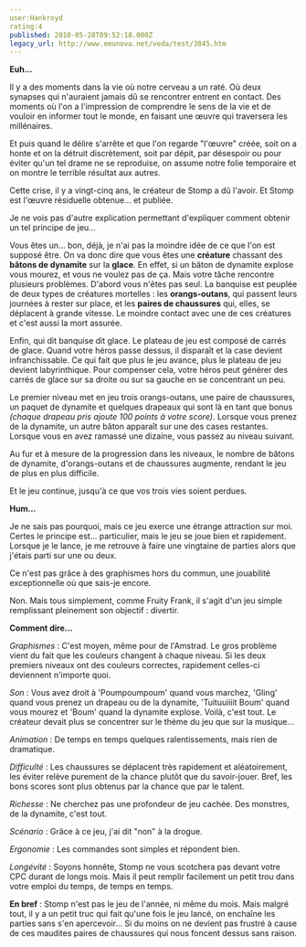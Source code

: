 ```yaml
---
user:Hankroyd
rating:4
published: 2010-05-28T09:52:18.000Z
legacy_url: http://www.emunova.net/veda/test/3845.htm
---
```

**Euh...**  

  

Il y a des moments dans la vie où notre cerveau a un raté. Où deux synapses qui n'auraient jamais dû se rencontrer entrent en contact. Des moments où l'on a l'impression de comprendre le sens de la vie et de vouloir en informer tout le monde, en faisant une œuvre qui traversera les millénaires.  

Et puis quand le délire s'arrête et que l'on regarde "l'œuvre" créée, soit on a honte et on la détruit discrètement, soit par dépit, par désespoir ou pour éviter qu'un tel drame ne se reproduise, on assume notre folie temporaire et on montre le terrible résultat aux autres.  

Cette crise, il y a vingt-cinq ans, le créateur de Stomp a dû l'avoir. Et Stomp est l'œuvre résiduelle obtenue... et publiée.  

  

Je ne vois pas d'autre explication permettant d'expliquer comment obtenir un tel principe de jeu...  

  

Vous êtes un... bon, déjà, je n'ai pas la moindre idée de ce que l'on est supposé être. On va donc dire que vous êtes une **créature** chassant des **bâtons de dynamite** sur la **glace**. En effet, si un bâton de dynamite explose vous mourez, et vous ne voulez pas de ça. Mais votre tâche rencontre plusieurs problèmes. D'abord vous n'êtes pas seul. La banquise est peuplée de deux types de créatures mortelles : les **orangs-outans**, qui passent leurs journées à rester sur place, et les **paires de chaussures** qui, elles, se déplacent à grande vitesse. Le moindre contact avec une de ces créatures et c'est aussi la mort assurée.  

Enfin, qui dit banquise dit glace. Le plateau de jeu est composé de carrés de glace. Quand votre héros passe dessus, il disparaît et la case devient infranchissable. Ce qui fait que plus le jeu avance, plus le plateau de jeu devient labyrinthique. Pour compenser cela, votre héros peut générer des carrés de glace sur sa droite ou sur sa gauche en se concentrant un peu.  

  

Le premier niveau met en jeu trois orangs-outans, une paire de chaussures, un paquet de dynamite et quelques drapeaux qui sont là en tant que bonus _(chaque drapeau pris ajoute 100 points à votre score)_. Lorsque vous prenez de la dynamite, un autre bâton apparaît sur une des cases restantes. Lorsque vous en avez ramassé une dizaine, vous passez au niveau suivant.  

Au fur et à mesure de la progression dans les niveaux, le nombre de bâtons de dynamite, d'orangs-outans et de chaussures augmente, rendant le jeu de plus en plus difficile.  

  

Et le jeu continue, jusqu'à ce que vos trois vies soient perdues.  

  

  

**Hum...**  

  

Je ne sais pas pourquoi, mais ce jeu exerce une étrange attraction sur moi. Certes le principe est... particulier, mais le jeu se joue bien et rapidement. Lorsque je le lance, je me retrouve à faire une vingtaine de parties alors que j'étais parti sur une ou deux.  

Ce n'est pas grâce à des graphismes hors du commun, une jouabilité exceptionnelle où que sais-je encore.  

Non. Mais tous simplement, comme Fruity Frank, il s'agit d'un jeu simple remplissant pleinement son objectif : divertir.  

  

  

**Comment dire...**  

  

_Graphismes_ : C'est moyen, même pour de l'Amstrad. Le gros problème vient du fait que les couleurs changent à chaque niveau. Si les deux premiers niveaux ont des couleurs correctes, rapidement celles-ci deviennent n'importe quoi.  

  

_Son_ : Vous avez droit à 'Poumpoumpoum' quand vous marchez, 'Gling' quand vous prenez un drapeau ou de la dynamite, 'Tuituuiiiit Boum' quand vous mourez et 'Boum' quand la dynamite explose. Voilà, c'est tout. Le créateur devait plus se concentrer sur le thème du jeu que sur la musique...  

  

_Animation_ : De temps en temps quelques ralentissements, mais rien de dramatique.  

  

_Difficulté_ : Les chaussures se déplacent très rapidement et aléatoirement, les éviter relève purement de la chance plutôt que du savoir-jouer. Bref, les bons scores sont plus obtenus par la chance que par le talent.  

  

_Richesse_ : Ne cherchez pas une profondeur de jeu cachée. Des monstres, de la dynamite, c'est tout.  

  

_Scénario_ : Grâce à ce jeu, j'ai dit "non" à la drogue.  

  

_Ergonomie_ : Les commandes sont simples et répondent bien.  

  

_Longévité_ : Soyons honnête, Stomp ne vous scotchera pas devant votre CPC durant de longs mois. Mais il peut remplir facilement un petit trou dans votre emploi du temps, de temps en temps.  

  

  

**En bref** : Stomp n'est pas le jeu de l'année, ni même du mois. Mais malgré tout, il y a un petit truc qui fait qu'une fois le jeu lancé, on enchaîne les parties sans s'en apercevoir... Si du moins on ne devient pas frustré à cause de ces maudites paires de chaussures qui nous foncent dessus sans raison.